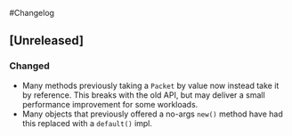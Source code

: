#Changelog

## [Unreleased]
### Changed
 - Many methods previously taking a `Packet` by value now instead take it by reference.  This breaks with the old API,
   but may deliver a small performance improvement for some workloads.
 - Many objects that previously offered a no-args `new()` method have had this replaced with a `default()` impl.